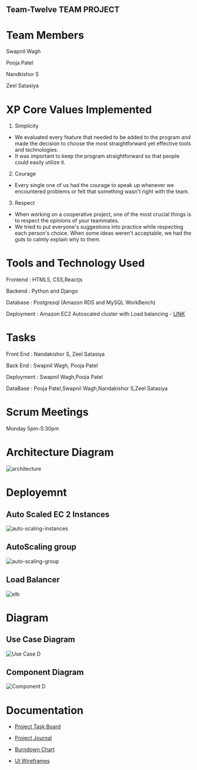 ## Team-Twelve TEAM PROJECT

# Team Members

Swapnil Wagh

Pooja Patel

Nandkishor S

Zeel Satasiya

# XP Core Values Implemented

1. Simplicity

- We evaluated every feature that needed to be added to the program and made the decision to choose the most straightforward yet effective tools and technologies.
- It was important to keep the program straightforward so that people could easily utilize it.

2. Courage

- Every single one of us had the courage to speak up whenever we encountered problems or felt that something wasn't right with the team.

3. Respect

- When working on a cooperative project, one of the most crucial things is to respect the opinions of your teammates.
- We tried to put everyone's suggestions into practice while respecting each person's choice. When some ideas weren't acceptable, we had the guts to calmly explain why to them.

# Tools and Technology Used

Frontend : HTML5, CSS,Reactjs

Backend : Python and Django

Database : Postgresql (Amazon RDS and MySQL WorkBench)

Deployment : Amazon EC2 Autoscaled cluster with Load balancing - [LINK](http://ec2-18-144-53-161.us-west-1.compute.amazonaws.com/)

# Tasks

Front End : Nandakishor S, Zeel Satasiya

Back End : Swapnil Wagh, Pooja Patel

Deployment : Swapnil Wagh,Pooja Patel

DataBase : Pooja Patel,Swapnil Wagh,Nandakishor S,Zeel Satasiya

# Scrum Meetings

Monday 5pm-5:30pm

# Architecture Diagram

![architecture](https://user-images.githubusercontent.com/113156443/205470068-6b2add2f-8b8a-478d-93b9-1f5179b2d2dc.png)

# Deployemnt

## Auto Scaled EC 2 Instances

![auto-scaling-instances](https://user-images.githubusercontent.com/113156443/205470236-97e9ce89-1985-4b29-9128-d14da10b57d8.png)

## AutoScaling group

![auto-scaling-group](https://user-images.githubusercontent.com/113156443/205470216-b1fd2407-032b-4e41-95aa-880ebe11d063.png)

## Load Balancer

![elb](https://user-images.githubusercontent.com/113156443/205470223-83c355ba-242d-466e-b99c-b9d75f44793b.png)

# Diagram

## Use Case Diagram

![Use Case D](https://user-images.githubusercontent.com/113156443/205513808-4c95596a-c0ce-4076-8fcd-82342100ddf7.png)

## Component Diagram

![Component D](https://user-images.githubusercontent.com/113156443/205513815-7fc79c3c-c6cc-4f8e-91c5-1bf5d821bf79.png)

# Documentation

- [Project Task Board](https://github.com/orgs/gopinathsjsu/projects/30)

- [Project Journal](https://docs.google.com/document/d/138cWbg1eq0DiD1NpS5xZX9konFcvmXGT/edit)

- [Burndown Chart](https://docs.google.com/spreadsheets/d/1X_r9M7czpWGk0RfgXtODFL0MMmHSQw4m/edit#gid=243259179)

- [UI Wireframes](https://docs.google.com/presentation/d/1m27q8V0-PlDsUVXYABD4tR015FVIVTaNzTUxi4pQi48/edit#slide=id.g1a4d78267d5_0_12)
